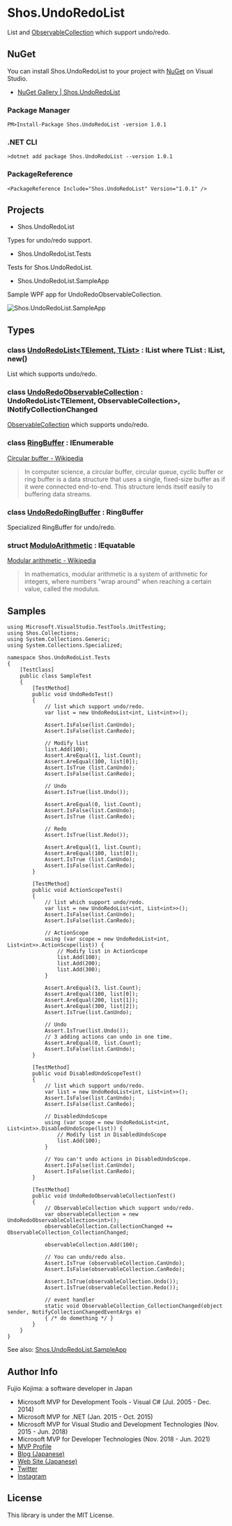 # Shos.UndoRedoList

List and [ObservableCollection](https://docs.microsoft.com/dotnet/api/system.collections.objectmodel.observablecollection-1) which support undo/redo.

## NuGet

You can install Shos.UndoRedoList to your project with [NuGet](https://www.nuget.org) on Visual Studio.

* [NuGet Gallery | Shos.UndoRedoList](https://www.nuget.org/packages/Shos.UndoRedoList/)

### Package Manager

    PM>Install-Package Shos.UndoRedoList -version 1.0.1

### .NET CLI

    >dotnet add package Shos.UndoRedoList --version 1.0.1

### PackageReference

    <PackageReference Include="Shos.UndoRedoList" Version="1.0.1" />

## Projects

* Shos.UndoRedoList

Types for undo/redo support.

* Shos.UndoRedoList.Tests

Tests for Shos.UndoRedoList.

* Shos.UndoRedoList.SampleApp

Sample WPF app for UndoRedoObservableCollection.

![Shos.UndoRedoList.SampleApp](https://github.com/Fujiwo/Shos.UndoRedoList/blob/master/Images/Shos.UndoRedoList.SampleApp.png?raw=true "Shos.UndoRedoList.SampleApp")

## Types

### class [UndoRedoList<TElement, TList>](Shos.UndoRedoList/UndoRedoList) : IList<TElement> where TList : IList<TElement>, new()

List which supports undo/redo.

### class [UndoRedoObservableCollection<TElement>](Shos.UndoRedoList/UndoRedoObservableCollection) : UndoRedoList<TElement, ObservableCollection<TElement>>, INotifyCollectionChanged

[ObservableCollection](https://docs.microsoft.com/dotnet/api/system.collections.objectmodel.observablecollection-1) which supports undo/redo.

### class [RingBuffer<TElement>](Shos.UndoRedoList/RingBuffer.cs) : IEnumerable<TElement>

[Circular buffer - Wikipedia](https://en.wikipedia.org/wiki/Circular_buffer)

> In computer science, a circular buffer, circular queue, cyclic buffer or ring buffer is a data structure that uses a single, fixed-size buffer as if it were connected end-to-end. This structure lends itself easily to buffering data streams.

### class [UndoRedoRingBuffer<TElement>](Shos.UndoRedoList/UndoRedoRingBuffer) : RingBuffer<TElement>

Specialized RingBuffer for undo/redo.

### struct [ModuloArithmetic](Shos.UndoRedoList/ModuloArithmetic.cs) : IEquatable<ModuloArithmetic>

[Modular arithmetic - Wikipedia](https://en.wikipedia.org/wiki/Modular_arithmetic)

> In mathematics, modular arithmetic is a system of arithmetic for integers, where numbers "wrap around" when reaching a certain value, called the modulus.

## Samples

    using Microsoft.VisualStudio.TestTools.UnitTesting;
    using Shos.Collections;
    using System.Collections.Generic;
    using System.Collections.Specialized;

    namespace Shos.UndoRedoList.Tests
    {
        [TestClass]
        public class SampleTest
        {
            [TestMethod]
            public void UndoRedoTest()
            {
                // list which support undo/redo.
                var list = new UndoRedoList<int, List<int>>();

                Assert.IsFalse(list.CanUndo);
                Assert.IsFalse(list.CanRedo);

                // Modify list
                list.Add(100);
                Assert.AreEqual(1, list.Count);
                Assert.AreEqual(100, list[0]);
                Assert.IsTrue (list.CanUndo);
                Assert.IsFalse(list.CanRedo);

                // Undo
                Assert.IsTrue(list.Undo());

                Assert.AreEqual(0, list.Count);
                Assert.IsFalse(list.CanUndo);
                Assert.IsTrue (list.CanRedo);

                // Redo
                Assert.IsTrue(list.Redo());

                Assert.AreEqual(1, list.Count);
                Assert.AreEqual(100, list[0]);
                Assert.IsTrue (list.CanUndo);
                Assert.IsFalse(list.CanRedo);
            }

            [TestMethod]
            public void ActionScopeTest()
            {
                // list which support undo/redo.
                var list = new UndoRedoList<int, List<int>>();
                Assert.IsFalse(list.CanUndo);
                Assert.IsFalse(list.CanRedo);

                // ActionScope
                using (var scope = new UndoRedoList<int, List<int>>.ActionScope(list)) {
                    // Modify list in ActionScope
                    list.Add(100);
                    list.Add(200);
                    list.Add(300);
                }

                Assert.AreEqual(3, list.Count);
                Assert.AreEqual(100, list[0]);
                Assert.AreEqual(200, list[1]);
                Assert.AreEqual(300, list[2]);
                Assert.IsTrue(list.CanUndo);

                // Undo
                Assert.IsTrue(list.Undo());
                // 3 adding actions can undo in one time.
                Assert.AreEqual(0, list.Count);
                Assert.IsFalse(list.CanUndo);
            }

            [TestMethod]
            public void DisabledUndoScopeTest()
            {
                // list which support undo/redo.
                var list = new UndoRedoList<int, List<int>>();
                Assert.IsFalse(list.CanUndo);
                Assert.IsFalse(list.CanRedo);

                // DisabledUndoScope
                using (var scope = new UndoRedoList<int, List<int>>.DisabledUndoScope(list)) {
                    // Modify list in DisabledUndoScope
                    list.Add(100);
                }

                // You can't undo actions in DisabledUndoScope.
                Assert.IsFalse(list.CanUndo);
                Assert.IsFalse(list.CanRedo);
            }

            [TestMethod]
            public void UndoRedoObservableCollectionTest()
            {
                // ObservableCollection which support undo/redo.
                var observableCollection = new UndoRedoObservableCollection<int>();
                observableCollection.CollectionChanged += ObservableCollection_CollectionChanged;

                observableCollection.Add(100);

                // You can undo/redo also.
                Assert.IsTrue (observableCollection.CanUndo);
                Assert.IsFalse(observableCollection.CanRedo);

                Assert.IsTrue(observableCollection.Undo());
                Assert.IsTrue(observableCollection.Redo());

                // event handler
                static void ObservableCollection_CollectionChanged(object sender, NotifyCollectionChangedEventArgs e)
                { /* do domething */ }
            }
        }
    }

See also: [Shos.UndoRedoList.SampleApp](Shos.UndoRedoList.SampleApp)

## Author Info

Fujio Kojima: a software developer in Japan

* Microsoft MVP for Development Tools - Visual C# (Jul. 2005 - Dec. 2014)
* Microsoft MVP for .NET (Jan. 2015 - Oct. 2015)
* Microsoft MVP for Visual Studio and Development Technologies (Nov. 2015 - Jun. 2018)
* Microsoft MVP for Developer Technologies (Nov. 2018 - Jun. 2021)
* [MVP Profile](https://mvp.microsoft.com/en-us/PublicProfile/21482)
* [Blog (Japanese)](http://wp.shos.info)
* [Web Site (Japanese)](http://www.shos.info)
* [Twitter](https://twitter.com/Fujiwo)
* [Instagram](https://www.instagram.com/fujiwo/)

## License

This library is under the MIT License.
